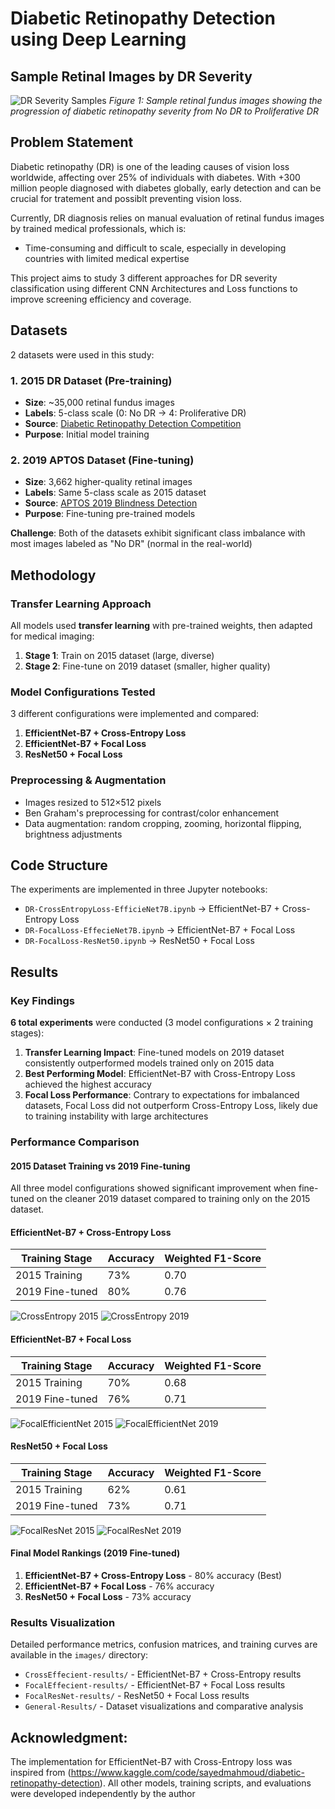 # Diabetic Retinopathy Detection using Deep Learning

## Sample Retinal Images by DR Severity
![DR Severity Samples](images/General-Results/Data-sample2015.png)
*Figure 1: Sample retinal fundus images showing the progression of diabetic retinopathy severity from No DR to Proliferative DR*

## Problem Statement

Diabetic retinopathy (DR) is one of the leading causes of vision loss worldwide, affecting over 25% of individuals with diabetes. With +300 million people diagnosed with diabetes globally, early detection and can be crucial for tratement and possiblt preventing vision loss.

Currently, DR diagnosis relies on manual evaluation of retinal fundus images by trained medical professionals, which is:
- Time-consuming and difficult to scale, especially in developing countries with limited medical expertise

This project aims to study 3 different approaches for DR severity classification using different CNN Architectures and Loss functions to improve screening efficiency and coverage.

## Datasets

2 datasets were used in this study:

### 1. 2015 DR Dataset (Pre-training)
- **Size**: ~35,000 retinal fundus images
- **Labels**: 5-class scale (0: No DR → 4: Proliferative DR)
- **Source**: [Diabetic Retinopathy Detection Competition](https://www.kaggle.com/datasets/tanlikesmath/diabetic-retinopathy-resized)
- **Purpose**: Initial model training

### 2. 2019 APTOS Dataset (Fine-tuning)
- **Size**: 3,662 higher-quality retinal images  
- **Labels**: Same 5-class scale as 2015 dataset
- **Source**: [APTOS 2019 Blindness Detection](https://www.kaggle.com/c/aptos2019-blindness-detection/data)
- **Purpose**: Fine-tuning pre-trained models

**Challenge**: Both of the datasets exhibit significant class imbalance with most images labeled as "No DR" (normal in the real-world)

## Methodology

### Transfer Learning Approach
All models used **transfer learning** with pre-trained weights, then adapted for medical imaging:

1. **Stage 1**: Train on 2015 dataset (large, diverse)
2. **Stage 2**: Fine-tune on 2019 dataset (smaller, higher quality)

### Model Configurations Tested
3 different configurations were implemented and compared:

1. **EfficientNet-B7 + Cross-Entropy Loss**
2. **EfficientNet-B7 + Focal Loss** 
3. **ResNet50 + Focal Loss**

### Preprocessing & Augmentation
- Images resized to 512×512 pixels
- Ben Graham's preprocessing for contrast/color enhancement
- Data augmentation: random cropping, zooming, horizontal flipping, brightness adjustments

## Code Structure

The experiments are implemented in three Jupyter notebooks:

- `DR-CrossEntropyLoss-EfficieNet7B.ipynb` → EfficientNet-B7 + Cross-Entropy Loss
- `DR-FocalLoss-EffecieNet7B.ipynb` → EfficientNet-B7 + Focal Loss  
- `DR-FocalLoss-ResNet50.ipynb` → ResNet50 + Focal Loss

## Results

### Key Findings

**6 total experiments** were conducted (3 model configurations × 2 training stages):

1. **Transfer Learning Impact**: Fine-tuned models on 2019 dataset consistently outperformed models trained only on 2015 data
2. **Best Performing Model**: EfficientNet-B7 with Cross-Entropy Loss achieved the highest accuracy
3. **Focal Loss Performance**: Contrary to expectations for imbalanced datasets, Focal Loss did not outperform Cross-Entropy Loss, likely due to training instability with large architectures

### Performance Comparison

#### 2015 Dataset Training vs 2019 Fine-tuning
All three model configurations showed significant improvement when fine-tuned on the cleaner 2019 dataset compared to training only on the 2015 dataset.

#### EfficientNet-B7 + Cross-Entropy Loss
| Training Stage | Accuracy | Weighted F1-Score |
|----------------|----------|-------------------|
| 2015 Training  | 73%      | 0.70              |
| 2019 Fine-tuned| 80%      | 0.76              |

![CrossEntropy 2015](images/CrossEffecient-results/cross-effecient-15results.png) ![CrossEntropy 2019](images/CrossEffecient-results/cross-effecient-19results.png)

#### EfficientNet-B7 + Focal Loss  
| Training Stage | Accuracy | Weighted F1-Score |
|----------------|----------|-------------------|
| 2015 Training  | 70%      | 0.68              |
| 2019 Fine-tuned| 76%      | 0.71              |

![FocalEfficientNet 2015](images/FocalEffecient-results/focalEffecient-15results.png) ![FocalEfficientNet 2019](images/FocalEffecient-results/focalEffecient-19results.png)

#### ResNet50 + Focal Loss
| Training Stage | Accuracy | Weighted F1-Score |
|----------------|----------|-------------------|
| 2015 Training  | 62%      | 0.61              |
| 2019 Fine-tuned| 73%      | 0.71              |

![FocalResNet 2015](images/FocalResNet-results/focal-resnet-15results.png) ![FocalResNet 2019](images/FocalResNet-results/focal-resnet-19results.png)

#### Final Model Rankings (2019 Fine-tuned)
1. **EfficientNet-B7 + Cross-Entropy Loss** - 80% accuracy (Best)
2. **EfficientNet-B7 + Focal Loss** - 76% accuracy  
3. **ResNet50 + Focal Loss** - 73% accuracy

### Results Visualization
Detailed performance metrics, confusion matrices, and training curves are available in the `images/` directory:
- `CrossEffecient-results/` - EfficientNet-B7 + Cross-Entropy results
- `FocalEffecient-results/` - EfficientNet-B7 + Focal Loss results  
- `FocalResNet-results/` - ResNet50 + Focal Loss results
- `General-Results/` - Dataset visualizations and comparative analysis

## Acknowledgment:
The implementation for EfficientNet-B7 with Cross-Entropy loss was inspired from 
(https://www.kaggle.com/code/sayedmahmoud/diabetic-retinopathy-detection). All other models, training scripts,
and evaluations were developed independently by the author
